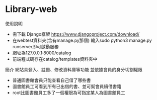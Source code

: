 # Library-web
使用說明
- 需下載 Django框架 https://www.djangoproject.com/download/
- 在webtest資料夾(含有manage.py那個) 輸入sudo python3 manage.py runserver即可啟動服務
- 網址為127.0.0.1:8000/catalog
- 前端程式碼存在catalog/templates資料夾中

簡介
網站具登入、註冊、修改資料庫等功能
並依據會員的身分切割權限
- 普通圖書館會員只能查看自己借了哪些書
- 圖書館員工可看到所有已出借的書、並可幫會員續借書籍
- root比圖書館員工多了一個權限為可指定某人為圖書館員工
